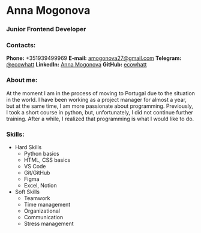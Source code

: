 # Anna Mogonova
### Junior Frontend Developer
### Contacts:
**Phone:** +351939499969
**E-mail:** amogonova27@gmail.com
**Telegram:** [@ecowhatt](https://t.me/ecowhatt)
**LinkedIn:** [Anna Mogonova](https://www.linkedin.com/in/anna-mogonova/)
**GitHub:** [ecowhatt](https://github.com/ecowhatt)
### About me:
At the moment I am in the process of moving to Portugal due to the situation in the world. I have been working as a project manager for almost a year, but at the same time, I am more passionate about programming. Previously, I took a short course in python, but, unfortunately, I did not continue further training. After a while, I realized that programming is what I would like to do.
### Skills:
* Hard Skills
    * Python basics
    * HTML, CSS basics
    * VS Code
    * Git/GitHub
    * Figma
    * Excel, Notion
* Soft Skills
    * Teamwork
    * Time management
    * Organizational
    * Communication
    * Stress management